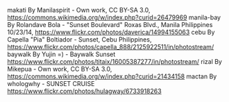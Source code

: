 makati By Manilaspirit - Own work, CC BY-SA 3.0, https://commons.wikimedia.org/w/index.php?curid=26479969
manila-bay By Rolandave Bola - "Sunset Boulevard" Roxas Blvd., Manila Philippines 10/23/14, https://www.flickr.com/photos/daverica/14994155063
cebu By Capella "Pia" Boltiador - Sunset, Cebu Philippines, https://www.flickr.com/photos/capella_888/2125922511/in/photostream/
baywalk By Yujin =) - Baywalk Sunset https://www.flickr.com/photos/titaix/16005387277/in/photostream/
rizal By Mikepua - Own work, CC BY-SA 3.0, https://commons.wikimedia.org/w/index.php?curid=21434158
mactan By whologwhy - SUNSET CRUISE https://www.flickr.com/photos/hulagway/6733918263